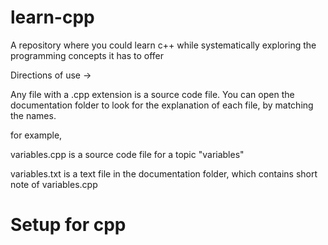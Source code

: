 # learn-cpp
A repository where you could learn c++ while systematically exploring the programming concepts it has to offer


Directions of use -> 

Any file with a .cpp extension is a source code file. 
You can open the documentation folder to look for the explanation of each file, by matching the names.

for example,

variables.cpp is a source code file for a topic "variables" 

variables.txt is a text file in the documentation folder, which contains short note of variables.cpp

# Setup for cpp
